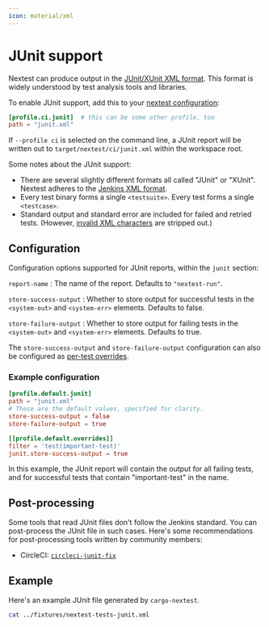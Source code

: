 ```yaml
---
icon: material/xml
---
```


# JUnit support

Nextest can produce output in the [JUnit/XUnit XML format](https://llg.cubic.org/docs/junit/). This format is widely understood by test analysis tools and libraries.

To enable JUnit support, add this to your [nextest configuration](../configuration/index.md):

```toml
[profile.ci.junit]  # this can be some other profile, too
path = "junit.xml"
```

If `--profile ci` is selected on the command line, a JUnit report will be written out to `target/nextest/ci/junit.xml` within the workspace root.

Some notes about the JUnit support:

- There are several slightly different formats all called "JUnit" or "XUnit". Nextest adheres to the [Jenkins XML format](https://llg.cubic.org/docs/junit/).
- Every test binary forms a single `<testsuite>`. Every test forms a single `<testcase>`.
- Standard output and standard error are included for failed and retried tests. (However, [invalid XML characters](https://en.wikipedia.org/wiki/Valid_characters_in_XML) are stripped out.)

## Configuration

Configuration options supported for JUnit reports, within the `junit` section:

`report-name`
: The name of the report. Defaults to `"nextest-run"`.

`store-success-output`
: Whether to store output for successful tests in the `<system-out>` and `<system-err>` elements. Defaults to false.

`store-failure-output`
: Whether to store output for failing tests in the `<system-out>` and `<system-err>` elements. Defaults to true.

The `store-success-output` and `store-failure-output` configuration can also be configured as [per-test overrides](../configuration/per-test-overrides.md).

### Example configuration

```toml
[profile.default.junit]
path = "junit.xml"
# These are the default values, specified for clarity.
store-success-output = false
store-failure-output = true

[[profile.default.overrides]]
filter = 'test(important-test)'
junit.store-success-output = true
```

In this example, the JUnit report will contain the output for all failing tests, and for successful tests that contain "important-test" in the name.

## Post-processing

Some tools that read JUnit files don't follow the Jenkins standard. You can post-process the JUnit file in such cases. Here's some recommendations for post-processing tools written by community members:

- CircleCI: [`circleci-junit-fix`](https://github.com/conradludgate/circleci-junit-fix)

## Example

Here's an example JUnit file generated by `cargo-nextest`.

```bash exec="true" result="xml"
cat ../fixtures/nextest-tests-junit.xml
```
